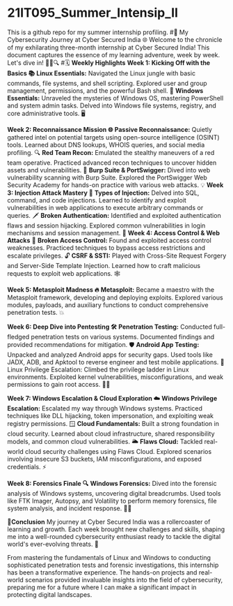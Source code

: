 # 21IT095_Summer_Intensip_II
This is a github repo for my summer internship profiling.
#🚀 My Cybersecurity Journey at Cyber Secured India 🌐
Welcome to the chronicle of my exhilarating three-month internship at Cyber Secured India! This document captures the essence of my learning adventure, week by week. Let's dive in! 🕵️‍♂️🔍
#🗓️ **Weekly Highlights**
**Week 1: Kicking Off with the Basics 📚**
**Linux Essentials:** Navigated the Linux jungle with basic commands, file systems, and shell scripting. Explored user and group management, permissions, and the powerful Bash shell. 🐧
**Windows Essentials:** Unraveled the mysteries of Windows OS, mastering PowerShell and system admin tasks. Delved into Windows file systems, registry, and core administrative tools. 🖥️

**Week 2: Reconnaissance Mission 🌐**
**Passive Reconnaissance:** Quietly gathered intel on potential targets using open-source intelligence (OSINT) tools. Learned about DNS lookups, WHOIS queries, and social media profiling. 🔍
**Red Team Recon:** Emulated the stealthy maneuvers of a red team operative. Practiced advanced recon techniques to uncover hidden assets and vulnerabilities. 🎯
**Burp Suite & PortSwigger:** Dived into web vulnerability scanning with Burp Suite. Explored the PortSwigger Web Security Academy for hands-on practice with various web attacks. 💡
**Week 3: Injection Attack Mastery 💉**
**Types of Injection:** Delved into SQL, command, and code injections. Learned to identify and exploit vulnerabilities in web applications to execute arbitrary commands or queries. 🗡️
**Broken Authentication:** Identified and exploited authentication flaws and session hijacking. Explored common vulnerabilities in login mechanisms and session management. 🔐
**Week 4: Access Control & Web Attacks** 🚪
**Broken Access Control:** Found and exploited access control weaknesses. Practiced techniques to bypass access restrictions and escalate privileges. 🔓
**CSRF & SSTI:** Played with Cross-Site Request Forgery and Server-Side Template Injection. Learned how to craft malicious requests to exploit web applications. 🕸️

**Week 5: Metasploit Madness 🔥**
**Metasploit:** Became a maestro with the Metasploit framework, developing and deploying exploits. Explored various modules, payloads, and auxiliary functions to conduct comprehensive penetration tests. 💥

**Week 6: Deep Dive into Pentesting 🛠️**
**Penetration Testing:** Conducted full-fledged penetration tests on various systems. Documented findings and provided recommendations for mitigation. 🛡️
**Android App Testing:** Unpacked and analyzed Android apps for security gaps. Used tools like JADX, ADB, and Apktool to reverse engineer and test mobile applications. 📱
Linux Privilege Escalation: Climbed the privilege ladder in Linux environments. Exploited kernel vulnerabilities, misconfigurations, and weak permissions to gain root access. 🧗‍♂️

**Week 7: Windows Escalation & Cloud Exploration ☁️**
**Windows Privilege Escalation:** Escalated my way through Windows systems. Practiced techniques like DLL hijacking, token impersonation, and exploiting weak registry permissions. 🪟
**Cloud Fundamentals:** Built a strong foundation in cloud security. Learned about cloud infrastructure, shared responsibility models, and common cloud vulnerabilities. 🌥️
**Flaws Cloud:** Tackled real-world cloud security challenges using Flaws Cloud. Explored scenarios involving insecure S3 buckets, IAM misconfigurations, and exposed credentials. ⚡

**Week 8: Forensics Finale 🔍**
**Windows Forensics:** Dived into the forensic analysis of Windows systems, uncovering digital breadcrumbs. Used tools like FTK Imager, Autopsy, and Volatility to perform memory forensics, file system analysis, and incident response. 🕵️‍♀️

**🚀Conclusion**
My journey at Cyber Secured India was a rollercoaster of learning and growth. Each week brought new challenges and skills, shaping me into a well-rounded cybersecurity enthusiast ready to tackle the digital world's ever-evolving threats. 🌟

From mastering the fundamentals of Linux and Windows to conducting sophisticated penetration tests and forensic investigations, this internship has been a transformative experience. The hands-on projects and real-world scenarios provided invaluable insights into the field of cybersecurity, preparing me for a future where I can make a significant impact in protecting digital landscapes.
